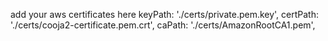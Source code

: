 add your aws certificates here
keyPath: './certs/private.pem.key',
certPath: './certs/cooja2-certificate.pem.crt',
caPath: './certs/AmazonRootCA1.pem',
